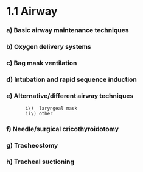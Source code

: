 # 1.1 Airway

### a\)  Basic airway maintenance techniques

### b\)  Oxygen delivery systems

### c\)  Bag mask ventilation

### d\)  Intubation and rapid sequence induction

### e\)  Alternative/different airway techniques

           i\)  laryngeal mask  
           ii\) other

### f\)  Needle/surgical cricothyroidotomy

### g\)  Tracheostomy

### h\)  Tracheal suctioning



